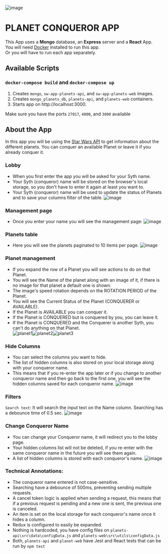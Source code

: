 ![image](https://github.com/nicolas-logo/starwars-conqueror-app/assets/26005281/44424053-e1c7-4622-992e-a9fec4af6548)

# PLANET CONQUEROR APP

This App uses a **Mongo** database, an **Express** server and a **React** App.\
You will need [Docker](https://www.docker.com/products/personal/) installed to run this app.\
Or you will have to run each app separately.

## Available Scripts

### `docker-compose build` and `docker-compose up`
1. Creates `mongo`, `sw-app-planets-api`, and `sw-app-planets-web` images.
2. Creates `mongo_planets_db`, `planets-api`, and `planets-web` containers.
4. Starts app on http://localhost:3000.

Make sure you have the ports `27017`, `4000`, and `3000` available


## About the App
In this app you will be using the [Star Wars API](https://swapi.dev/documentation#planets) to get information about the different planets. You can conquer an available Planet or leave it if you already conquer it.

### Lobby
- When you first enter the app you will be asked for your Syth name.
- Your Syth (conqueror) name will be stored on the browser's local storage, so you don't have to enter it again at least you want to.
- Your Syth (conqueror) name will be used to update the status of Planets and to save your columns filter of the table.
![image](https://github.com/nicolas-logo/starwars-conqueror-app/assets/26005281/4923beae-ba6c-4367-99d6-4bbb08e3a767)


### Management page
- Once you enter your name you will see the management page:
  ![image](https://github.com/nicolas-logo/starwars-conqueror-app/assets/26005281/4dc0461a-7343-423b-91ec-a44764dda4f5)



### Planets table
- Here you will see the planets paginated to 10 items per page.
![image](https://github.com/nicolas-logo/starwars-conqueror-app/assets/26005281/e6596501-ffcb-492d-b2d2-8608a9daceb3)



### Planet management
- If you expand the row of a Planet you will see actions to do on that Planet.
- You will see the Name of the planet along with an image of it, if there is no image for that planet a default one is shown.
- The image's speed rotation depends on the ROTATION PERIOD of the Planet.
- You will see the Current Status of the Planet (CONQUERER or AVAILABLE).
- If the Planet is AVAILABLE you can conquer it.
- If the Planet is CONQUERED but is conquered by you, you can leave it.
- If the Planet is CONQUERED and the Conquerer is another Syth, you can't do anything on that Planet.\
![planet1](https://github.com/nicolas-logo/starwars-conqueror-app/assets/26005281/6a90b6c9-e493-47e0-a121-86a3e35bc4b4)![planet2](https://github.com/nicolas-logo/starwars-conqueror-app/assets/26005281/f0eb941a-bf3c-4dcd-acfc-6462f4b20753)![planet3](https://github.com/nicolas-logo/starwars-conqueror-app/assets/26005281/a74dcd0f-ce27-40d9-a682-26b476cf99e1)





### Hide Columns
- You can select the columns you want to hide.
- The list of hidden columns is also stored on your local storage along with your conqueror name.
- This means that if you re-enter the app later or if you change to another conqueror name and then go back to the first one, you will see the hidden columns saved for each conqueror name.
![image](https://github.com/nicolas-logo/starwars-conqueror-app/assets/26005281/e3c1ec3c-fb28-4df9-8627-a89f69720588)



### Filters
`Search text`: It will search the input text on the Name column. Searching has a debounce time of 0.5 sec.
![image](https://github.com/nicolas-logo/starwars-conqueror-app/assets/26005281/0f0ac502-7828-449d-a943-9d42ba3da10b)



### Change Conqueror Name
- You can change your Conqueror name, it will redirect you to the lobby page.
- Your hidden columns list will not be deleted, if you re-enter with the same conqueror name in the future you will see them again.
- A list of hidden columns is stored with each conqueror's name.
![image](https://github.com/nicolas-logo/starwars-conqueror-app/assets/26005281/39c2c09a-33c7-472f-8e15-4ac465410d7f)


### Technical Annotations:
- The conqueror name entered is not case-sensitive.
- Searching have a debounce of 500ms, preventing sending multiple requests.
- A cancel token logic is applied when sending a request, this means that if a previous request is pending and a new one is sent, the previous one is canceled.
- An item is set on the local storage for each conqueror's name once it hides a column.
- Redux is configured to easily be expanded.
- Nothing is hardcoded, you have config files on `planets-api\src\data\configData.js` and `planets-web\src\utils\configData.js`
- Both, `planets-api` and `planet-web` have Jest and React tests that can be run by `npm test`
